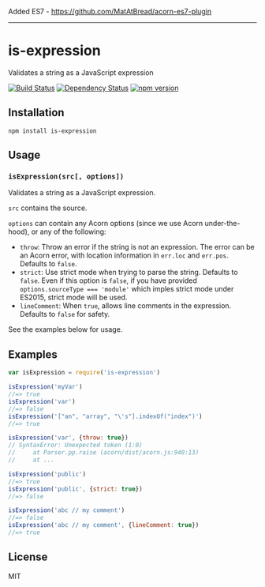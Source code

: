 Added ES7 - https://github.com/MatAtBread/acorn-es7-plugin

---

# is-expression

Validates a string as a JavaScript expression

[![Build Status](https://img.shields.io/travis/pugjs/is-expression/master.svg)](https://travis-ci.org/pugjs/is-expression)
[![Dependency Status](https://img.shields.io/david/pugjs/is-expression.svg)](https://david-dm.org/pugjs/is-expression)
[![npm version](https://img.shields.io/npm/v/is-expression.svg)](https://www.npmjs.org/package/is-expression)

## Installation

    npm install is-expression

## Usage

### `isExpression(src[, options])`

Validates a string as a JavaScript expression.

`src` contains the source.

`options` can contain any Acorn options (since we use Acorn under-the-hood),
or any of the following:

- `throw`: Throw an error if the string is not an expression. The error can
  be an Acorn error, with location information in `err.loc` and `err.pos`.
  Defaults to `false`.
- `strict`: Use strict mode when trying to parse the string. Defaults to
  `false`. Even if this option is `false`, if you have provided
  `options.sourceType === 'module'` which imples strict mode under ES2015,
  strict mode will be used.
- `lineComment`: When `true`, allows line comments in the expression.
  Defaults to `false` for safety.

See the examples below for usage.

## Examples

```js
var isExpression = require('is-expression')

isExpression('myVar')
//=> true
isExpression('var')
//=> false
isExpression('["an", "array", "\'s"].indexOf("index")')
//=> true

isExpression('var', {throw: true})
// SyntaxError: Unexpected token (1:0)
//     at Parser.pp.raise (acorn/dist/acorn.js:940:13)
//     at ...

isExpression('public')
//=> true
isExpression('public', {strict: true})
//=> false

isExpression('abc // my comment')
//=> false
isExpression('abc // my comment', {lineComment: true})
//=> true
```

## License

MIT
